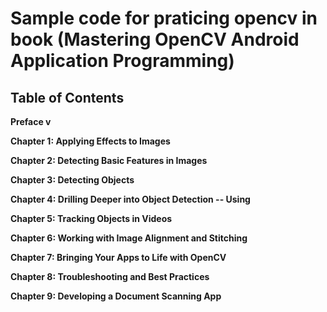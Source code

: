 # Sample code for praticing opencv in book (Mastering OpenCV Android Application Programming)

## Table of Contents

**Preface v**

**Chapter 1: Applying Effects to Images**

**Chapter 2: Detecting Basic Features in Images**

**Chapter 3: Detecting Objects**

**Chapter 4: Drilling Deeper into Object Detection -- Using**

**Chapter 5: Tracking Objects in Videos**

**Chapter 6: Working with Image Alignment and Stitching**

**Chapter 7: Bringing Your Apps to Life with OpenCV**

**Chapter 8: Troubleshooting and Best Practices**

**Chapter 9: Developing a Document Scanning App**

